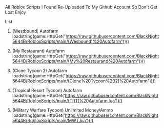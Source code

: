 All Roblox Scripts I Found Re-Uploaded To My Github Account So Don't Get Lost Enjoy

List
1. (Westbound) Autofarm
loadstring(game:HttpGet("https://raw.githubusercontent.com/BlackNight5644B/RobloxScripts/main/(Wesbound)%20Autofarm"))()

2. (My Restaurant) Autofarm
loadstring(game:HttpGet("https://raw.githubusercontent.com/BlackNight5644B/RobloxScripts/main/(My%20Restaurant)%20Autofarm"))()

3. (Clone Tycoon 2) Autofarm
loadstring(game:HttpGet("https://raw.githubusercontent.com/BlackNight5644B/RobloxScripts/main/(Clone%20Tycoon%202)%20Autofarm"))()

4. (Tropical Resort Tycoon) Autofarm
loadstring(game:HttpGet('https://raw.githubusercontent.com/BlackNight5644B/RobloxScripts/main/(TRT)%20Autofarm.lua'))()

5. (Military Warfare Tycoon) Unlimited Money/Ammo
loadstring(game:HttpGet('https://raw.githubusercontent.com/BlackNight5644B/RobloxScripts/main/MWT.lua'))()
